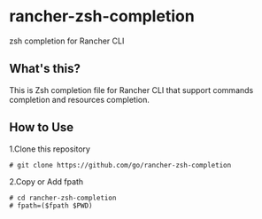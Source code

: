# rancher-zsh-completion
zsh completion for Rancher CLI

## What's this?
This is Zsh completion file for Rancher CLI that support commands completion and resources completion.

## How to Use
1.Clone this repository
```
# git clone https://github.com/go/rancher-zsh-completion
```

2.Copy or Add fpath
```
# cd rancher-zsh-completion
# fpath=($fpath $PWD)
```
